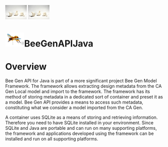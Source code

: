 ![](gennotes.jpg) ![](gennotes.jpg) 
# ![](bee.jpg)BeeGenAPIJava
Overview
========

Bee Gen API for Java is part of a more significant project Bee Gen Model Framework. The framework allows extracting design metadata from the CA Gen Local model and import to the framework. The framework has its method of storing metadata in a dedicated sort of container and preset it as a model. Bee Gen API provides a means to access such metadata, constituting what we consider a model imported from the CA Gen.

A container uses SQLite as a means of storing and retrieving information. Therefore you need to have SQLite installed in your environment. Since SQLite and Java are portable and can run on many supporting platforms, the framework and applications developed using the framework can be installed and run on all supporting platforms.
